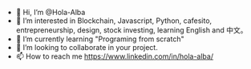 - 👋 Hi, I’m @Hola-Alba
- 👀 I’m interested in Blockchain, Javascript, Python, cafesito, entrepreneurship, design, stock investing, learning English and 中文。
- 🌱 I’m currently learning "Programing from scratch"
- 💞️ I’m looking to collaborate in your project.
- 📫 How to reach me https://www.linkedin.com/in/hola-alba/

<!---
Hola-Alba/Hola-Alba is a ✨ special ✨ repository because its `README.md` (this file) appears on your GitHub profile.
You can click the Preview link to take a look at your changes.
--->
